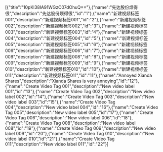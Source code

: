 [{"title":"10pKI38IA91WGzC07dOhuQ=="},{"name":"先达股份烦得很","description":"先达股份烦得很","id":"1"},{"name":"新建视频标签001","description":"新建视频标签001","id":"2"},{"name":"新建视频标签002","description":"新建视频标签002","id":"3"},{"name":"新建视频标签003","description":"新建视频标签003","id":"4"},{"name":"新建视频标签004","description":"新建视频标签004","id":"5"},{"name":"新建视频标签005","description":"新建视频标签005","id":"6"},{"name":"新建视频标签006","description":"新建视频标签006","id":"7"},{"name":"新建视频标签008","description":"新建视频标签008","id":"8"},{"name":"新建视频标签009","description":"新建视频标签009","id":"9"},{"name":"新建视频标签010","description":"新建视频标签010","id":"10"},{"name":"新建视频标签011","description":"新建视频标签011","id":"11"},{"name":"Annoyed Xianda Shares","description":"Xianda Shares is very annoying","id":"12"},{"name":"Create Video Tag 001","description":"New video label 001","id":"13"},{"name":"Create Video Tag 002","description":"New video label 002","id":"14"},{"name":"Create Video Tag 003","description":"New video label 003","id":"15"},{"name":"Create Video Tag 004","description":"New video label 004","id":"16"},{"name":"Create Video Tag 005","description":"New video label 005","id":"17"},{"name":"Create Video Tag 006","description":"New video label 006","id":"18"},{"name":"Create Video Tag 008","description":"New video label 008","id":"19"},{"name":"Create Video Tag 009","description":"New video label 009","id":"20"},{"name":"Create Video Tag 010","description":"New video label 010","id":"21"},{"name":"Create Video Tag 011","description":"New video label 011","id":"22"}]
